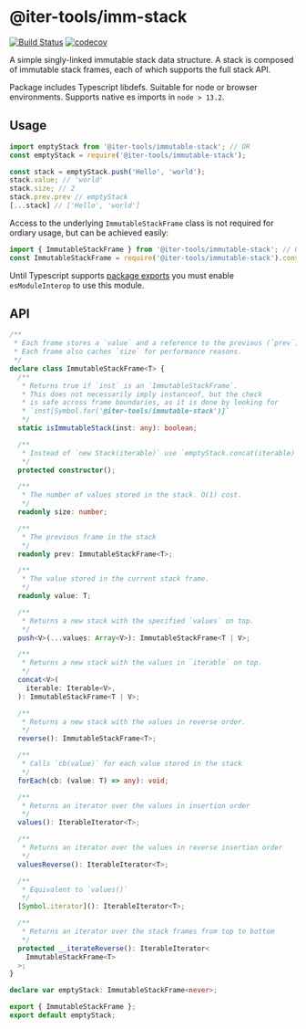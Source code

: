 # @iter-tools/imm-stack

[![Build Status](https://travis-ci.org/iter-tools/immutable-stack.svg?branch=trunk)](https://travis-ci.org/iter-tools/immutable-stack)
[![codecov](https://codecov.io/gh/iter-tools/immutable-stack/branch/trunk/graph/badge.svg)](https://codecov.io/gh/iter-tools/immutable-stack)

A simple singly-linked immutable stack data structure. A stack is composed of immutable stack frames, each of which supports the full stack API.

Package includes Typescript libdefs. Suitable for node or browser environments. Supports native es imports in `node > 13.2`.

## Usage

```js
import emptyStack from '@iter-tools/immutable-stack'; // OR
const emptyStack = require('@iter-tools/immutable-stack');

const stack = emptyStack.push('Hello', 'world');
stack.value; // 'world'
stack.size; // 2
stack.prev.prev // emptyStack
[...stack] // ['Hello', 'world']
```

Access to the underlying `ImmutableStackFrame` class is not required for ordiary usage, but can be achieved easily:

<!-- prettier-ignore -->
```js
import { ImmutableStackFrame } from '@iter-tools/immutable-stack'; // OR
const ImmutableStackFrame = require('@iter-tools/immutable-stack').constructor;
```

Until Typescript supports [package exports](https://github.com/microsoft/TypeScript/issues/33079) you must enable `esModuleInterop` to use this module.

## API

```ts
/**
 * Each frame stores a `value` and a reference to the previous (`prev`) frame.
 * Each frame also caches `size` for performance reasons.
 */
declare class ImmutableStackFrame<T> {
  /**
   * Returns true if `inst` is an `ImmutableStackFrame`.
   * This does not necessarily imply instanceof, but the check
   * is safe across frame boundaries, as it is done by looking for
   * `inst[Symbol.for('@iter-tools/immutable-stack')]`
   */
  static isImmutableStack(inst: any): boolean;

  /**
   * Instead of `new Stack(iterable)` use `emptyStack.concat(iterable)`
   */
  protected constructor();

  /**
   * The number of values stored in the stack. O(1) cost.
   */
  readonly size: number;

  /**
   * The previous frame in the stack
   */
  readonly prev: ImmutableStackFrame<T>;

  /**
   * The value stored in the current stack frame.
   */
  readonly value: T;

  /**
   * Returns a new stack with the specified `values` on top.
   */
  push<V>(...values: Array<V>): ImmutableStackFrame<T | V>;

  /**
   * Returns a new stack with the values in `iterable` on top.
   */
  concat<V>(
    iterable: Iterable<V>,
  ): ImmutableStackFrame<T | V>;

  /**
   * Returns a new stack with the values in reverse order.
   */
  reverse(): ImmutableStackFrame<T>;

  /**
   * Calls `cb(value)` for each value stored in the stack
   */
  forEach(cb: (value: T) => any): void;

  /**
   * Returns an iterator over the values in insertion order
   */
  values(): IterableIterator<T>;

  /**
   * Returns an iterator over the values in reverse insertion order
   */
  valuesReverse(): IterableIterator<T>;

  /**
   * Equivalent to `values()`
   */
  [Symbol.iterator](): IterableIterator<T>;

  /**
   * Returns an iterator over the stack frames from top to bottom
   */
  protected __iterateReverse(): IterableIterator<
    ImmutableStackFrame<T>
  >;
}

declare var emptyStack: ImmutableStackFrame<never>;

export { ImmutableStackFrame };
export default emptyStack;
```
